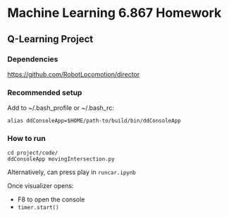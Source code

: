 # Machine Learning 6.867 Homework

## Q-Learning Project

### Dependencies

https://github.com/RobotLocomotion/director

### Recommended setup

Add to ~/.bash_profile or ~/.bash_rc:

`alias ddConsoleApp=$HOME/path-to/build/bin/ddConsoleApp`

### How to run

```
cd project/code/
ddConsoleApp movingIntersection.py
```

Alternatively, can press play in `runcar.ipynb`

Once visualizer opens:

- F8 to open the console
- `timer.start()`





